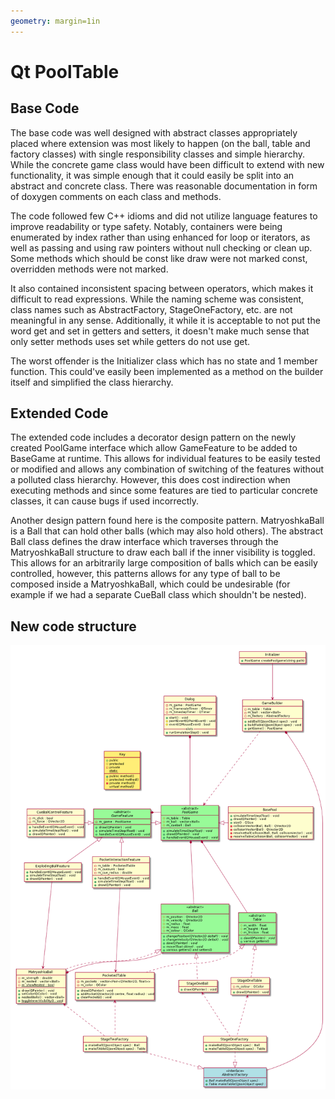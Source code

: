 ```yaml
---
geometry: margin=1in
---
```


# Qt PoolTable

## Base Code

The base code was well designed with abstract classes appropriately placed where extension was most likely to happen (on the ball, table and factory classes) with single responsibility classes and simple hierarchy.
While the concrete game class would have been difficult to extend with new functionality, it was simple enough that it could easily be split into an abstract and concrete class.
There was reasonable documentation in form of doxygen comments on each class and methods.

The code followed few C++ idioms and did not utilize language features to improve readability or type safety.
Notably, containers were being enumerated by index rather than using enhanced for loop or iterators, as well as passing and using raw pointers without null checking or clean up.
Some methods which should be const like draw were not marked const, overridden methods were not marked.

It also contained inconsistent spacing between operators, which makes it difficult to read expressions.
While the naming scheme was consistent, class names such as AbstractFactory, StageOneFactory, etc. are not meaningful in any sense.  Additionally, it while it is acceptable to not put the word get and set in getters and setters, it doesn't make much sense that only setter methods uses set while getters do not use get.

The worst offender is the Initializer class which has no state and 1 member function.  This could've easily been implemented as a method on the builder itself and simplified the class hierarchy.

## Extended Code

The extended code includes a decorator design pattern on the newly created PoolGame interface
which allow GameFeature to be added to BaseGame at runtime.  This allows for individual features
to be easily tested or modified and allows any combination of switching of the features without
a polluted class hierarchy.  However, this does cost indirection when executing methods and
since some features are tied to particular concrete classes, it can cause bugs if used incorrectly.

Another design pattern found here is the composite pattern. MatryoshkaBall is a Ball that can hold
other balls (which may also hold others).  The abstract Ball class defines the draw interface
which traverses through the MatryoshkaBall structure to draw each ball if the inner visibility is toggled.
This allows for an arbitrarily large composition of balls which can be easily controlled, however,
this patterns allows for any type of ball to be composed inside a MatryoshkaBall, which could be undesirable (for example if we had a separate CueBall class which shouldn't be nested).

## New code structure

![new class diagram](newclass.png)

